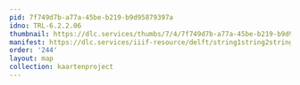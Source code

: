 ```yaml
---
pid: 7f749d7b-a77a-45be-b219-b9d95879397a
idno: TRL-6.2.2.06
thumbnail: https://dlc.services/thumbs/7/4/7f749d7b-a77a-45be-b219-b9d95879397a/full/400,339/0/default.jpg
manifest: https://dlc.services/iiif-resource/delft/string1string2string3/kaartenproject-2007/TRL-6.2.2.06
order: '244'
layout: map
collection: kaartenproject
---
```

